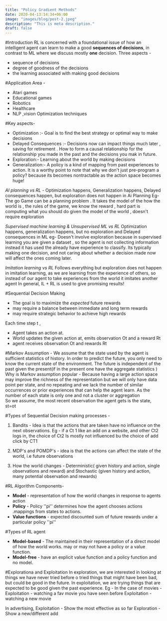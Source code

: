 ```yaml
---
title: "Policy Gradient Methods"
date: 2020-04-13:14:34+06:00
image: "images/blog/post-2.jpeg"
description: "This is meta description."
draft: false
---
```


#Introduction
RL is concerned with a foundational issue of how an intelligent agent can learn to make a good __sequences of decisions__, in contrast to ML where we discuss mostly __one__ decision.
Three aspects -
- sequence of decisions
- degree of goodness of the decisions
- the learning associated with making good decisions

#Application Area -
- Atari games
- Educational games
- Robotics
- Healthcare
- NLP ,vision Optimization techniques

#Key aspects-
- Optimization :- Goal is to find the best strategy or optimal way to make decisions
- Delayed Consequences :- Decisions now can impact things much later , saving for retirement . How to form a causal relationship for the relationship you made in the past and the decisions you mak in future.
- Exploration:- Learning about the world by making decisions
- Generalization:-
A policy is a kind of mapping from past experiences to action. It is a worthy point to note that why we don't just pre-program a policy? because its becomes nontractable as the action space becomes huge!

_AI planning vs RL_ -
Optimization happens, Generalization happens, Delayed consequences happen, but exploration does not happen in Ai Planning
Eg- The go Game can be a planning problem . It takes the model of the how the world is , the rules of the game, we know the reward , hard part is computing what you should do given the model of the world , doesn't require exploration

_Supervised machine learning & Unsupervised ML vs RL_
Optimization happens, generalization happens, but no exploration and Delayed consequences in ML
eg- Doesn't involve exploration because in supervised learning you are given a dataset
, so the agent is not collecting information instead it has used the already have experience to classify.
Its typically making one decision, and not caring about whether a decision made now will affect the ones coming later.

_Imitation learning vs RL_
Follows everything but exploration does not happen in imitation learning, as we are learning from the experience of others, so instead of our agent to take experiences from the world it imitates another agent
In general, IL + RL is used to give promising results!

#Sequential Decision Making
- The goal is to maximize the _expected_ future rewards
- may require a balance between immediate and long term rewards
- may require strategic behavior to achieve high rewards

Each time step t ,
- Agent takes an action at.
- World updates the given action at, emits observation Ot and a reward Rt
- agent receives observation Ot and rewards Rt

#Markov Assumption -
We assume that the state used by the agent is sufficient statistics of history. In order to predict the future, you only need to know the current state of the environment.
The future is independent of the past given the present(if in the present one have the aggregate statistics )
Why is Markov assumption popular -
Because having a large action space may improve the richness of the representation but we will only have data point per state, and no repeating and we lack the number of similar occurrences or prior experiences that can help the agent learn. As the number of each state is only one and not a cluster or aggregation  
So we assume, the most recent observation the agent gets is the state, st=ot

#Types of Sequential Decision making processes -
1. Bandits - Idea is that the actions that are taken have no influence on the next observations. Eg - if a Ct 1 like an add on a website, and other Ct2 logs in, the choice of Ct2 Is mostly not influenced bu the choice of add click by CT1

2. MDP's and POMDP's - idea is that the actions can affect the state of the world, i.e future observations

3. How the world changes - Deterministic( given history and action, single observations and reward) and Stochastic (given history and action, many potential observation and rewards)

#RL Algorithm Components-
- __Model__ - representation of how the world changes in response to agents action
- __Policy__ - Policy ''pi'' determines how the agent chooses actions .mappings from states to actions.
- __Value functions__ -  expected discounted sum of future rewards under a particular policy ''pi''

#Types of RL agent
- __Model-based__ - The maintained in their representation of a direct model of how the world works. may or may not have a policy or a value function.
- __Model-free__ - have an explicit value function and a policy function and no model.

#Explorationa and Exploitation
In exploration, we are interested in looking at things we have never tried before o tried things that might have been bad, but could be good in the future.
In exploitation, we are trying things that are expected to be good given the past experience.
Eg - In the case of movies -
   Exploitation - watching a fav movie you have seen before
   Exploitation - watching a new movie

   In advertising,
  Exploitation - Show the most effective as so far
  Exploration  - Show a new/different add
